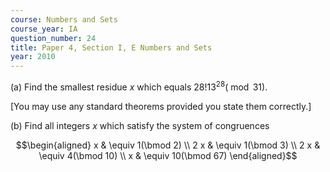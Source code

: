 ```yaml
---
course: Numbers and Sets
course_year: IA
question_number: 24
title: Paper 4, Section I, E Numbers and Sets
year: 2010
---
```




(a) Find the smallest residue $x$ which equals $28 ! 13^{28}(\bmod 31)$.

[You may use any standard theorems provided you state them correctly.]

(b) Find all integers $x$ which satisfy the system of congruences

$$\begin{aligned}
x & \equiv 1(\bmod 2) \\
2 x & \equiv 1(\bmod 3) \\
2 x & \equiv 4(\bmod 10) \\
x & \equiv 10(\bmod 67)
\end{aligned}$$